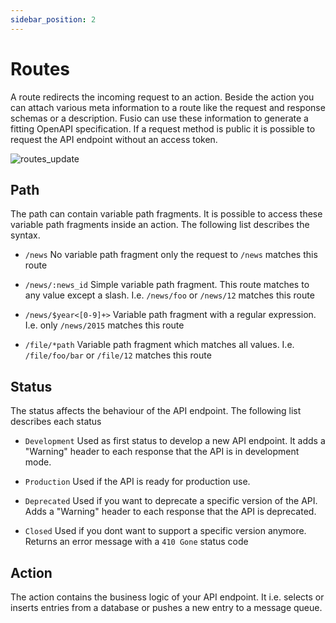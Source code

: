 ```yaml
---
sidebar_position: 2
---
```


# Routes

A route redirects the incoming request to an action. Beside the action you can attach various meta information to a
route like the request and response schemas or a description. Fusio can use these information to generate a fitting
OpenAPI specification. If a request method is public it is possible to request the API endpoint without an
access token.

![routes_update](/img/backend/api/routes_update.png)

## Path

The path can contain variable path fragments. It is possible to access these variable path fragments inside an action.
The following list describes the syntax.

* `/news`
  No variable path fragment only the request to `/news` matches this route

* `/news/:news_id`
  Simple variable path fragment. This route matches to any value except a slash. I.e. `/news/foo` or `/news/12` matches
  this route

* `/news/$year<[0-9]+>`
  Variable path fragment with a regular expression. I.e. only `/news/2015` matches this route

* `/file/*path`
  Variable path fragment which matches all values. I.e. `/file/foo/bar` or `/file/12` matches this route

## Status

The status affects the behaviour of the API endpoint. The following list describes each status

* `Development`
  Used as first status to develop a new API endpoint. It adds a "Warning" header to each response that the API is in
  development mode.

* `Production`
  Used if the API is ready for production use.

* `Deprecated`
  Used if you want to deprecate a specific version of the API. Adds a "Warning" header to each response that the API is
  deprecated.

* `Closed`
  Used if you dont want to support a specific version anymore. Returns an error message with a `410 Gone` status code

## Action

The action contains the business logic of your API endpoint. It i.e. selects or inserts entries from a database or
pushes a new entry to a message queue.
